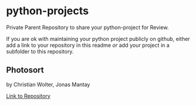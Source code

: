 # python-projects
Private Parent Repository to share your python-project for Review.

If you are ok with maintaining your python project publicly on github, either add a link to your repository in this readme 
*or* add your project in a subfolder to this repository.

## Photosort
by Christian Wolter, Jonas Mantay

[Link to Repository](https://github.com/mantayjon/htw_info3_lab03)
